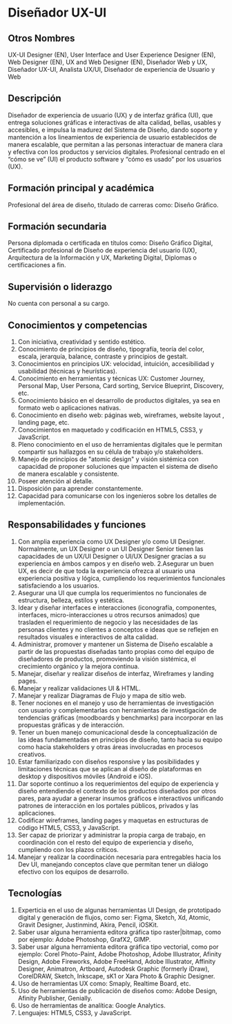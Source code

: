 # Diseñador UX-UI

## Otros Nombres

UX-UI Designer (EN), User Interface and User Experience Designer (EN), Web Designer (EN), UX and Web Designer (EN), Diseñador Web y UX, Diseñador UX-UI, Analista UX/UI, Diseñador de experiencia de Usuario y Web

## Descripción

Diseñador de experiencia de usuario (UX) y de interfaz gráfica (UI), que entrega soluciones gráficas e interactivas de alta calidad, bellas, usables y accesibles, e impulsa la madurez del Sistema de Diseño, dando soporte y mantención a los lineamientos de experiencia de usuario establecidos de manera escalable, que permitan a las personas interactuar de manera clara y efectiva con los productos y servicios digitales. Profesional centrado en el “cómo se ve” (UI) el producto software y “cómo es usado” por los usuarios (UX).

## Formación principal y académica

Profesional del área de diseño, titulado de carreras como: Diseño Gráfico.

## Formación secundaria

Persona diplomada o certificada en títulos como: Diseño Gráfico Digital, Certificado profesional de Diseño de experiencia del usuario (UX), Arquitectura de la Información y UX, Marketing Digital, Diplomas o certificaciones a fin.

## Supervisión o liderazgo

No cuenta con personal a su cargo.

## Conocimientos y competencias

1.	Con iniciativa, creatividad y sentido estético.
2.	Conocimiento de principios de diseño, tipografía, teoría del color, escala, jerarquía, balance, contraste y principios de gestalt. 
3.	Conocimientos en principios UX: velocidad, intuición, accesibilidad y usabilidad (técnicas y heurísticas).
4.	Conocimiento en herramientas y técnicas UX: Customer Journey, Personal Map, User Persona, Card sorting, Service Blueprint, Discovery, etc.
5.	Conocimiento básico en el desarrollo de productos digitales, ya sea en formato web o aplicaciones nativas.
6.	Conocimiento en diseño web: páginas web, wireframes, website layout , landing page, etc.
7. Conocimientos en maquetado y codificación en HTML5, CSS3, y JavaScript.
8.	Pleno conocimiento en el uso de herramientas digitales que le permitan compartir sus hallazgos en su célula de trabajo y/o stakeholders.
9.	Manejo de principios de "atomic design" y visión sistémica con capacidad de proponer soluciones que impacten el sistema de diseño de manera escalable y consistente.
10.	Poseer atención al detalle.
11.	Disposición para aprender constantemente.
12.	Capacidad para comunicarse con los ingenieros sobre los detalles de implementación.


## Responsabilidades y funciones

1.	Con amplia experiencia como UX Designer y/o como UI Designer. Normalmente, un UX Designer o un UI Designer Senior tienen las capacidades de un UX/UI Designer o UI/UX Designer gracias a su experiencia en ámbos campos y en diseño web.
2.Asegurar un buen UX, es decir de que toda la experiencia ofrezca al usuario una experiencia positiva y lógica, cumpliendo los requerimientos funcionales satisfaciendo a los usuarios. 
3.	Asegurar una UI que cumpla los requerimientos no funcionales de estructura, belleza, estilos y estética.
4.	Idear y diseñar interfaces e interacciones (iconografía, componentes, interfaces, micro-interacciones u otros recursos animados) que trasladen el requerimiento de negocio y las necesidades de las personas clientes y no clientes a conceptos e ideas que se reflejen en resultados visuales e interactivos de alta calidad. 
5.	Administrar, promover y mantener un Sistema de Diseño escalable a partir de las propuestas diseñadas tanto propias como del equipo de diseñadores de productos, promoviendo la visión sistémica, el crecimiento orgánico y la mejora continua.
6.	Manejar, diseñar y realizar diseños de interfaz, Wireframes y landing pages.
7.	Manejar y realizar validaciones UI & HTML. 
8.	Manejar y realizar Diagramas de Flujo y mapa de sitio web.
9.	Tener nociones en el manejo y uso de herramientas de investigación con usuario y complementarlas con herramientas de investigación de tendencias gráficas (moodboards y benchmarks) para incorporar en las propuestas gráficas y de interacción.
10.	Tener un buen manejo comunicacional desde la conceptualización de las ideas fundamentadas en principios de diseño, tanto hacia su equipo como hacia stakeholders y otras áreas involucradas en procesos creativos.
11.	Estar familiarizado con diseños responsive y las posibilidades y limitaciones técnicas que se aplican al diseño de plataformas en desktop y dispositivos móviles (Android e iOS).
12.	Dar soporte continuo a los requerimientos del equipo de experiencia y diseño entendiendo el contexto de los productos diseñados por otros pares, para ayudar a generar insumos gráficos e interactivos unificando patrones de interacción en los portales públicos, privados y las aplicaciones. 
13. Codificar wireframes, landing pages y maquetas en estructuras de código HTML5, CSS3, y JavaScript.
14.	Ser capaz de priorizar y administrar la propia carga de trabajo, en coordinación con el resto del equipo de experiencia y diseño, cumpliendo con los plazos críticos.
15.	Manejar y realizar la coordinación necesaria para entregables hacia los Dev UI, manejando conceptos clave que permitan tener un diálogo efectivo con los equipos de desarrollo.


## Tecnologías

1.	Experticia en el uso de algunas herramientas UI Design, de prototipado digital y generación de flujos, como ser: Figma, Sketch, Xd, Atomic, Gravit Designer, Justinmind, Akira, Pencil, iOSKit.
2.	Saber usar alguna herramienta editora gráfica tipo raster|bitmap, como por ejemplo: Adobe Photoshop, GrafX2, GIMP.
3.	Saber usar alguna herramienta editora gráfica tipo vectorial, como por ejemplo: Corel Photo-Paint, Adobe Photoshop, Adobe Illustrator, Afinity Design,  Adobe Fireworks, Adobe FreeHand, Adobe Illustrator, Affinity Designer, Animatron, Artboard, Autodesk Graphic (formerly iDraw), CorelDRAW, Sketch, Inkscape, sK1 or Xara Photo & Graphic Designer.
4.	Uso de herramientas UX como: Smaply, Realtime Board, etc.
5.	Uso de herramientas de publicación de diseños como: Adobe Design, Afinity Publisher, Genially.
6. Uso de herramientas de analítica: Google Analytics.
7. Lenguajes: HTML5, CSS3, y JavaScript.

